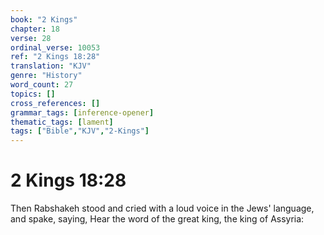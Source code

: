 ```yaml
---
book: "2 Kings"
chapter: 18
verse: 28
ordinal_verse: 10053
ref: "2 Kings 18:28"
translation: "KJV"
genre: "History"
word_count: 27
topics: []
cross_references: []
grammar_tags: [inference-opener]
thematic_tags: [lament]
tags: ["Bible","KJV","2-Kings"]
---
```


# 2 Kings 18:28

Then Rabshakeh stood and cried with a loud voice in the Jews' language, and spake, saying, Hear the word of the great king, the king of Assyria:
